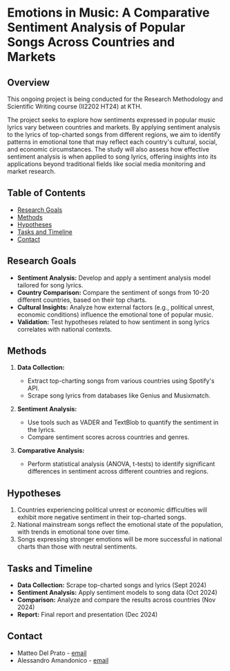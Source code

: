 # Emotions in Music: A Comparative Sentiment Analysis of Popular Songs Across Countries and Markets

## Overview
This ongoing project is being conducted for the Research Methodology and Scientific Writing course (II2202 HT24) at KTH. 

The project seeks to explore how sentiments expressed in popular music lyrics vary between countries and markets. By applying sentiment analysis to the lyrics of top-charted songs from different regions, we aim to identify patterns in emotional tone that may reflect each country's cultural, social, and economic circumstances. The study will also assess how effective sentiment analysis is when applied to song lyrics, offering insights into its applications beyond traditional fields like social media monitoring and market research. 

## Table of Contents
- [Research Goals](#research-goals)
- [Methods](#methods)
- [Hypotheses](#hypotheses)
- [Tasks and Timeline](#tasks-and-timeline)
- [Contact](#contact)

## Research Goals
- **Sentiment Analysis:** Develop and apply a sentiment analysis model tailored for song lyrics.
- **Country Comparison:** Compare the sentiment of songs from 10-20 different countries, based on their top charts.
- **Cultural Insights:** Analyze how external factors (e.g., political unrest, economic conditions) influence the emotional tone of popular music.
- **Validation:** Test hypotheses related to how sentiment in song lyrics correlates with national contexts.

## Methods
1. **Data Collection:** 
   - Extract top-charting songs from various countries using Spotify's API.
   - Scrape song lyrics from databases like Genius and Musixmatch.
   
2. **Sentiment Analysis:**
   - Use tools such as VADER and TextBlob to quantify the sentiment in the lyrics.
   - Compare sentiment scores across countries and genres.

3. **Comparative Analysis:**
   - Perform statistical analysis (ANOVA, t-tests) to identify significant differences in sentiment across different countries and regions.

## Hypotheses
1. Countries experiencing political unrest or economic difficulties will exhibit more negative sentiment in their top-charted songs.
2. National mainstream songs reflect the emotional state of the population, with trends in emotional tone over time.
3. Songs expressing stronger emotions will be more successful in national charts than those with neutral sentiments.

## Tasks and Timeline
- **Data Collection:** Scrape top-charted songs and lyrics (Sept 2024)
- **Sentiment Analysis:** Apply sentiment models to song data (Oct 2024)
- **Comparison:** Analyze and compare the results across countries (Nov 2024)
- **Report:** Final report and presentation (Dec 2024)

## Contact
- Matteo Del Prato - [email](mailto:m.matteodelprato@gmail.com)
- Alessandro Amandonico - [email](mailto:aleama280301@gmail.com)

